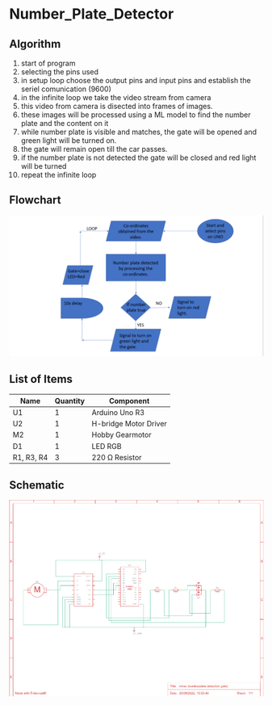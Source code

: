 # Number_Plate_Detector

## Algorithm
1. start of program
2. selecting the pins used
3. in setup loop choose the output pins and input pins and establish the seriel comunication (9600)
4. in the infinite loop we take the video stream from camera
5. this video from camera is disected into frames of images.
6. these images will be processed using a ML model to find the number plate and the content on it
7. while number plate is visible and matches, the gate will be opened and green light will be turned on.
8. the gate will remain open till the car passes.
9. if the number plate is not detected the gate will be closed and red light will be turned 
10. repeat the infinite loop

## Flowchart
![flowchart](flowchart.png)

## List of Items
| Name       | Quantity | Component             |
|------------|----------|-----------------------|
| U1         | 1        | Arduino Uno R3        |
| U2         | 1        | H-bridge Motor Driver |
| M2         | 1        | Hobby Gearmotor       |
| D1         | 1        | LED RGB               |
| R1, R3, R4 | 3        | 220 Ω Resistor        |

## Schematic 
![Schematic](schematic.png)


